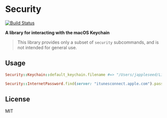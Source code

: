 # Security

[![Build Status][build status badge]][build status]

**A library for interacting with the macOS Keychain**

> This library provides only a subset of `security` subcommands,
> and is not intended for general use.

## Usage

```ruby
Security::Keychain::default_keychain.filename #=> "/Users/jappleseed/Library/Keychains/login.keychain"

Security::InternetPassword.find(server: "itunesconnect.apple.com").password #=> "p4ssw0rd"
```

## License

MIT

[build status]: https://github.com/mattt/Security/actions?query=workflow%3ACI
[build status badge]: https://github.com/mattt/Security/workflows/CI/badge.svg
